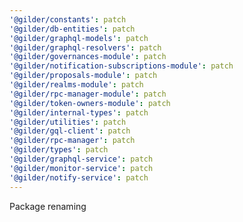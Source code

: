```yaml
---
'@gilder/constants': patch
'@gilder/db-entities': patch
'@gilder/graphql-models': patch
'@gilder/graphql-resolvers': patch
'@gilder/governances-module': patch
'@gilder/notification-subscriptions-module': patch
'@gilder/proposals-module': patch
'@gilder/realms-module': patch
'@gilder/rpc-manager-module': patch
'@gilder/token-owners-module': patch
'@gilder/internal-types': patch
'@gilder/utilities': patch
'@gilder/gql-client': patch
'@gilder/rpc-manager': patch
'@gilder/types': patch
'@gilder/graphql-service': patch
'@gilder/monitor-service': patch
'@gilder/notify-service': patch
---
```


Package renaming

